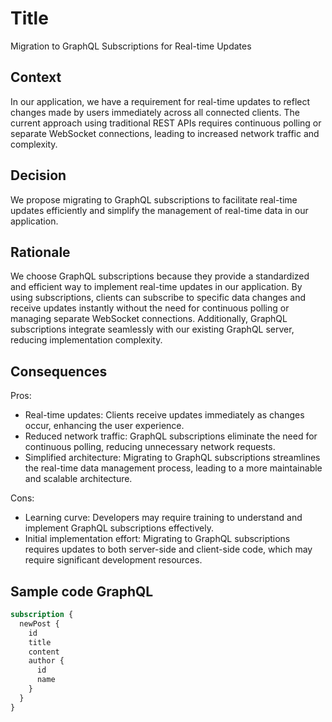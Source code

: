 # Title
Migration to GraphQL Subscriptions for Real-time Updates

## Context
In our application, we have a requirement for real-time updates to reflect changes made by users immediately across all connected clients. The current approach using traditional REST APIs requires continuous polling or separate WebSocket connections, leading to increased network traffic and complexity.

## Decision
We propose migrating to GraphQL subscriptions to facilitate real-time updates efficiently and simplify the management of real-time data in our application.

## Rationale
We choose GraphQL subscriptions because they provide a standardized and efficient way to implement real-time updates in our application. By using subscriptions, clients can subscribe to specific data changes and receive updates instantly without the need for continuous polling or managing separate WebSocket connections. Additionally, GraphQL subscriptions integrate seamlessly with our existing GraphQL server, reducing implementation complexity.

## Consequences
Pros:
- Real-time updates: Clients receive updates immediately as changes occur, enhancing the user experience.
- Reduced network traffic: GraphQL subscriptions eliminate the need for continuous polling, reducing unnecessary network requests.
- Simplified architecture: Migrating to GraphQL subscriptions streamlines the real-time data management process, leading to a more maintainable and scalable architecture.

Cons:
- Learning curve: Developers may require training to understand and implement GraphQL subscriptions effectively.
- Initial implementation effort: Migrating to GraphQL subscriptions requires updates to both server-side and client-side code, which may require significant development resources.

## Sample code GraphQL
```graphql
subscription {
  newPost {
    id
    title
    content
    author {
      id
      name
    }
  }
}